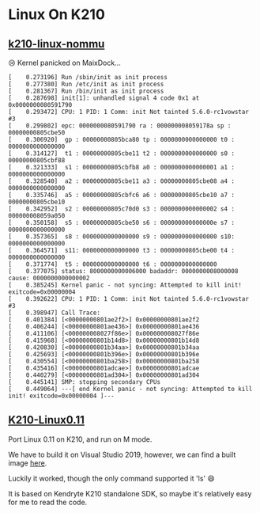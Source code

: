 # Linux On K210

## [k210-linux-nommu](https://github.com/vowstar/k210-linux-nommu)

:cry: Kernel panicked on MaixDock...

```
[    0.273196] Run /sbin/init as init process
[    0.277380] Run /etc/init as init process
[    0.281367] Run /bin/init as init process
[    0.287698] init[1]: unhandled signal 4 code 0x1 at 0x0000000080591790
[    0.293472] CPU: 1 PID: 1 Comm: init Not tainted 5.6.0-rc1vowstar #3
[    0.299802] epc: 0000000080591790 ra : 000000008059178a sp : 00000000805cbe50
[    0.306920]  gp : 00000000805bca80 tp : 0000000000000000 t0 : 0000000000000000
[    0.314127]  t1 : 00000000805cbe11 t2 : 0000000000000000 s0 : 00000000805cbf88
[    0.321333]  s1 : 00000000805cbfb8 a0 : 0000000000000001 a1 : 0000000000000000
[    0.328540]  a2 : 00000000805cbe11 a3 : 00000000805cbe08 a4 : 0000000000000000
[    0.335746]  a5 : 00000000805cbfc6 a6 : 00000000805cbe10 a7 : 00000000805cbe10
[    0.342952]  s2 : 00000000805c70d0 s3 : 0000000000000002 s4 : 000000008059a050
[    0.350158]  s5 : 00000000805cbe50 s6 : 000000000000000e s7 : 0000000000000000
[    0.357365]  s8 : 0000000000000000 s9 : 0000000000000000 s10: 0000000000000000
[    0.364571]  s11: 0000000000000000 t3 : 00000000805cbe00 t4 : 0000000000000000
[    0.371774]  t5 : 0000000000000000 t6 : 0000000000000000
[    0.377075] status: 8000000000006000 badaddr: 0000000008000008 cause: 0000000000000002
[    0.385245] Kernel panic - not syncing: Attempted to kill init! exitcode=0x00000004
[    0.392622] CPU: 1 PID: 1 Comm: init Not tainted 5.6.0-rc1vowstar #3
[    0.398947] Call Trace:
[    0.401384] [<00000000801ae2f2>] 0x00000000801ae2f2
[    0.406244] [<00000000801ae436>] 0x00000000801ae436
[    0.411106] [<000000008027f86e>] 0x000000008027f86e
[    0.415968] [<00000000801b14d8>] 0x00000000801b14d8
[    0.420830] [<00000000801b34aa>] 0x00000000801b34aa
[    0.425693] [<00000000801b396e>] 0x00000000801b396e
[    0.430554] [<00000000801ba258>] 0x00000000801ba258
[    0.435416] [<00000000801adcae>] 0x00000000801adcae
[    0.440279] [<00000000801ad304>] 0x00000000801ad304
[    0.445141] SMP: stopping secondary CPUs
[    0.449064] ---[ end Kernel panic - not syncing: Attempted to kill init! exitcode=0x00000004 ]---
```

## [K210-Linux0.11](https://github.com/lizhirui/K210-Linux0.11)

Port Linux 0.11 on K210, and run on M mode.

We have to build it on Visual Studio 2019, however, we can find a built image [here](https://en.bbs.sipeed.com/uploads/short-url/iLY5gAU1WaY7kurWenQIPBRzR8w.zip).

Luckily it worked, though the only command supported it 'ls' :smile:

It is based on Kendryte K210 standalone SDK, so maybe it's relatively easy for me to read the code.